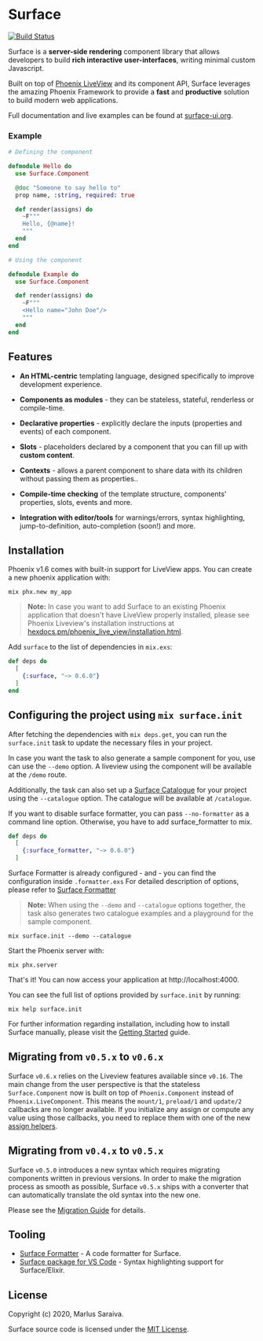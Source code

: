 # Surface

[![Build Status](https://github.com/surface-ui/surface/workflows/CI/badge.svg)](https://github.com/surface-ui/surface/actions?query=workflow%3A%22CI%22)

Surface is a **server-side rendering** component library that allows developers to
build **rich interactive user-interfaces**, writing minimal custom Javascript.

Built on top of [Phoenix LiveView](https://hexdocs.pm/phoenix_live_view/) and its component API,
Surface leverages the amazing Phoenix Framework to provide a **fast** and **productive** solution
to build modern web applications.

Full documentation and live examples can be found at [surface-ui.org](https://surface-ui.org).

### Example

```elixir
# Defining the component

defmodule Hello do
  use Surface.Component

  @doc "Someone to say hello to"
  prop name, :string, required: true

  def render(assigns) do
    ~F"""
    Hello, {@name}!
    """
  end
end

# Using the component

defmodule Example do
  use Surface.Component

  def render(assigns) do
    ~F"""
    <Hello name="John Doe"/>
    """
  end
end
```

## Features

  * **An HTML-centric** templating language, designed specifically to improve development experience.

  * **Components as modules** - they can be stateless, stateful, renderless or compile-time.

  * **Declarative properties** - explicitly declare the inputs (properties and events) of each component.

  * **Slots** - placeholders declared by a component that you can fill up with **custom content**.

  * **Contexts** - allows a parent component to share data with its children without passing them as properties..

  * **Compile-time checking** of the template structure, components' properties, slots, events and more.

  * **Integration with editor/tools** for warnings/errors, syntax highlighting, jump-to-definition,
    auto-completion (soon!) and more.

## Installation

Phoenix v1.6 comes with built-in support for LiveView apps. You can create a new phoenix application with:

```
mix phx.new my_app
```

> **Note:** In case you want to add Surface to an existing Phoenix application that doesn't have
LiveView properly installed, please see Phoenix Liveview's installation instructions at
[hexdocs.pm/phoenix_live_view/installation.html](https://hexdocs.pm/phoenix_live_view/installation.html).

Add `surface` to the list of dependencies in `mix.exs`:

```elixir
def deps do
  [
    {:surface, "~> 0.6.0"}
  ]
end
```

## Configuring the project using `mix surface.init`

After fetching the dependencies with `mix deps.get`, you can run the `surface.init` task to
update the necessary files in your project.

In case you want the task to also generate a sample component for you, use can use the `--demo` option.
A liveview using the component will be available at the `/demo` route.

Additionally, the task can also set up a [Surface Catalogue](https://github.com/surface-ui/surface_catalogue/)
for your project using the `--catalogue` option. The catalogue will be available at `/catalogue`.

If you want to disable surface formatter, you can pass ```--no-formatter``` as a command line option. Otherwise, you have to add surface_formatter to mix. 
```elixir
def deps do
  [
    {:surface_formatter, "~> 0.6.0"}
  ]
```
Surface Formatter is already configured - and - you can find the configuration inside ```.formatter.exs``` For detailed description of options, please refer to [Surface Formatter](https://github.com/surface-ui/surface_formatter)


> **Note:** When using the `--demo` and `--catalogue` options together, the task also generates two
> catalogue examples and a playground for the sample component.

```
mix surface.init --demo --catalogue
```

Start the Phoenix server with:

```
mix phx.server
```

That's it! You can now access your application at http://localhost:4000.

You can see the full list of options provided by `surface.init` by running:

```
mix help surface.init
```

For further information regarding installation, including how to install Surface manually,
please visit the [Getting Started](https://surface-ui.org/getting_started) guide.

## Migrating from `v0.5.x` to `v0.6.x`

Surface `v0.6.x` relies on the Liveview features available since `v0.16`. The main change
from the user perspective is that the stateless `Surface.Component` now is built on top of
`Phoenix.Component` instead of `Phoenix.LiveComponent`. This means the `mount/1`, `preload/1`
and `update/2` callbacks are no longer available. If you initialize any assign or compute
any value using those callbacks, you need to replace them with one of the new
[assign helpers](https://hexdocs.pm/phoenix_live_view/Phoenix.Component.html#module-assigns).

## Migrating from `v0.4.x` to `v0.5.x`

Surface `v0.5.0` introduces a new syntax which requires migrating components written in previous versions.
In order to make the migration process as smooth as possible, Surface `v0.5.x` ships with a converter that
can automatically translate the old syntax into the new one.

Please see the [Migration Guide](MIGRATING.md) for details.

## Tooling

  * [Surface Formatter](https://github.com/surface-ui/surface_formatter) - A code formatter for Surface.
  * [Surface package for VS Code](https://marketplace.visualstudio.com/items?itemName=msaraiva.surface) - Syntax highlighting support for Surface/Elixir.

## License

Copyright (c) 2020, Marlus Saraiva.

Surface source code is licensed under the [MIT License](LICENSE.md).